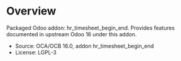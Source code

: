 # Overview

Packaged Odoo addon: hr_timesheet_begin_end. Provides features documented in upstream Odoo 16 under this addon.

- Source: OCA/OCB 16.0, addon hr_timesheet_begin_end
- License: LGPL-3
